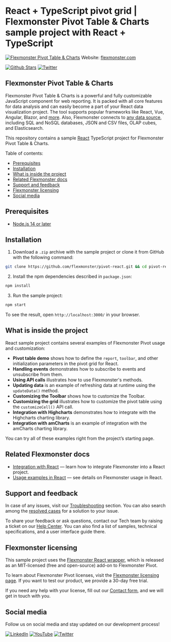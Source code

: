 # React + TypeScript pivot grid | Flexmonster Pivot Table & Charts sample project with React + TypeScript
[![Flexmonster Pivot Table & Charts](https://cdn.flexmonster.com/readmes/react.webp)](https://www.flexmonster.com?r=sample_react_ts)
Website: [flexmonster.com](https://www.flexmonster.com?r=sample_react_ts)

[![Github Stars](https://img.shields.io/github/stars/flexmonster?style=social)](https://github.com/flexmonster) [![Twitter](https://img.shields.io/twitter/follow/Flexmonster?style=social)](https://twitter.com/Flexmonster)

## Flexmonster Pivot Table & Charts
Flexmonster Pivot Table & Charts is a powerful and fully customizable JavaScript component for web reporting. It is packed with all core features for data analysis and can easily become a part of your React data visualization project. The tool supports popular frameworks like React, Vue, Angular, Blazor, and [more](https://www.flexmonster.com/doc/available-tutorials-integration?r=sample_react_ts). Also, Flexmonster connects to [any data source](https://www.flexmonster.com/doc/supported-data-sources?r=sample_react_ts), including SQL and NoSQL databases, JSON and CSV files, OLAP cubes, and Elasticsearch. 

This repository contains a sample [React](https://reactjs.org/) TypeScript project for Flexmonster Pivot Table & Charts.

Table of contents:

* [Prerequisites](#prerequisites)
* [Installation](#installation)
* [What is inside the project](#what-is-inside-the-project)
* [Related Flexmonster docs](#related-flexmonster-docs)
* [Support and feedback](#support-and-feedback)
* [Flexmonster licensing](#flexmonster-licensing)
* [Social media](#social-media)

## Prerequisites

- [Node.js 14 or later](https://nodejs.org/en/)

## Installation

1. Download a `.zip` archive with the sample project or clone it from GitHub with the following command:

```bash
git clone https://github.com/flexmonster/pivot-react.git && cd pivot-react/typescript
```

2. Install the npm dependencies described in `package.json`:

```bash
npm install
```

3. Run the sample project:

```bash
npm start
```

To see the result, open `http://localhost:3000/` in your browser.

## What is inside the project

React sample project contains several examples of Flexmonster Pivot usage and customization:

- **Pivot table demo** shows how to define the `report`, `toolbar`, and other initialization parameters in the pivot grid for React. 
- **Handling events** demonstrates how to subscribe to events and unsubscribe from them. 
- **Using API calls** illustrates how to use Flexmonster's methods. 
- **Updating data** is an example of refreshing data at runtime using the `updateData()` method.
- **Customizing the Toolbar** shows how to customize the Toolbar.
- **Customizing the grid** illustrates how to customize the pivot table using the `customizeCell()` API call.
- **Integration with Highcharts** demonstrates how to integrate with the Highcharts charting library.
- **Integration with amCharts** is an example of integration with the amCharts charting library.
  
You can try all of these examples right from the project’s starting page.

## Related Flexmonster docs

- [Integration with React](https://www.flexmonster.com/doc/integration-with-react/?r=sample_react_ts) — learn how to integrate Flexmonster into a React project.
- [Usage examples in React](https://www.flexmonster.com/doc/usage-examples-react/?r=sample_react_ts) — see details on Flexmonster usage in React.

## Support and feedback

In case of any issues, visit our [Troubleshooting](https://www.flexmonster.com/doc/typical-errors?r=sample_react_ts) section. You can also search among the [resolved cases](https://www.flexmonster.com/technical-support?r=sample_react_ts) for a solution to your issue.

To share your feedback or ask questions, contact our Tech team by raising a ticket on our [Help Center](https://www.flexmonster.com/help-center?r=sample_react_ts). You can also find a list of samples, technical specifications, and a user interface guide there.

## Flexmonster licensing

This sample project uses the [Flexmonster React wrapper](https://github.com/flexmonster/react-flexmonster), which is released as an MIT-licensed (free and open-source) add-on to Flexmonster Pivot.

To learn about Flexmonster Pivot licenses, visit the [Flexmonster licensing page](https://www.flexmonster.com/pivot-table-editions-and-pricing?r=sample_react_ts). 
If you want to test our product, we provide a 30-day free trial.

If you need any help with your license, fill out our [Contact form](https://www.flexmonster.com/contact-our-team?r=sample_react_ts), and we will get in touch with you.

## Social media

Follow us on social media and stay updated on our development process!

[![LinkedIn](https://img.shields.io/badge/LinkedIn-blue?style=for-the-badge&logo=linkedin&logoColor=white)](https://linkedin.com/company/flexmonster) [![YouTube](https://img.shields.io/badge/YouTube-red?style=for-the-badge&logo=youtube&logoColor=white)](https://youtube.com/user/FlexMonsterPivot) [![Twitter](https://img.shields.io/badge/Twitter-blue?style=for-the-badge&logo=twitter&logoColor=white)](https://twitter.com/flexmonster)
